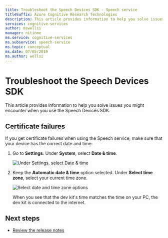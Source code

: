 ```yaml
---
title: Troubleshoot the Speech Devices SDK - Speech service
titleSuffix: Azure Cognitive Research Technologies
description: This article provides information to help you solve issues you might encounter when you use the Speech Devices SDK.
services: cognitive-services
author: mswellsi
manager: nitinme
ms.service: cognitive-services
ms.subservice: speech-service
ms.topic: conceptual
ms.date: 07/05/2019
ms.author: wellsi
---
```

# Troubleshoot the Speech Devices SDK

This article provides information to help you solve issues you might encounter when you use the Speech Devices SDK.

## Certificate failures

If you get certificate failures when using the Speech service, make sure that your device has the correct date and time:

1. Go to **Settings**. Under **System**, select **Date & time**.

    ![Under Settings, select Date & time](media/speech-devices-sdk/qsg-12.png)

1. Keep the **Automatic date & time** option selected. Under **Select time zone**, select your current time zone.

    ![Select date and time zone options](media/speech-devices-sdk/qsg-13.png)

    When you see that the dev kit's time matches the time on your PC, the dev kit is connected to the internet.

## Next steps

* [Review the release notes](devices-sdk-release-notes.md)
